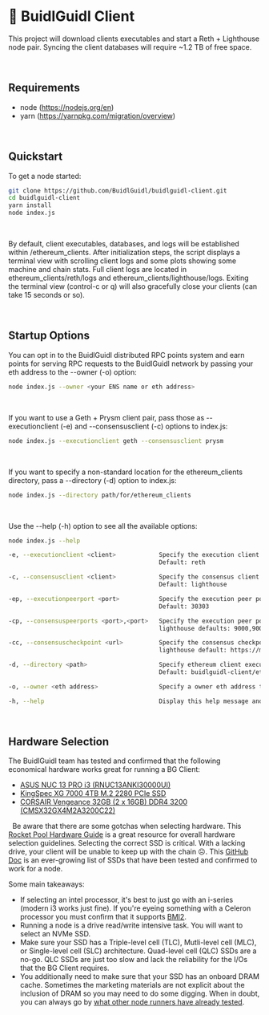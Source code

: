 # 📡 BuidlGuidl Client
This project will download clients executables and start a Reth + Lighthouse node pair. Syncing the client databases will require ~1.2 TB of free space.

&nbsp;
&nbsp;
## Requirements
- node (https://nodejs.org/en)
- yarn (https://yarnpkg.com/migration/overview)

&nbsp;
&nbsp;
## Quickstart
To get a node started:
  ```bash
  git clone https://github.com/BuidlGuidl/buidlguidl-client.git
  cd buidlguidl-client
  yarn install
  node index.js
  ```
&nbsp;

By default, client executables, databases, and logs will be established within /ethereum_clients. After initialization steps, the script displays a terminal view with scrolling client logs and some plots showing some machine and chain stats. Full client logs are located in ethereum_clients/reth/logs and ethereum_clients/lighthouse/logs. Exiting the terminal view (control-c or q) will also gracefully close your clients (can take 15 seconds or so).

&nbsp;
&nbsp;
## Startup Options
You can opt in to the BuidlGuidl distributed RPC points system and earn points for serving RPC requests to the BuidlGuidl network by passing your eth address to the --owner (-o) option:
  ```bash
  node index.js --owner <your ENS name or eth address>
  ```
&nbsp;

If you want to use a Geth + Prysm client pair, pass those as --executionclient (-e) and --consensusclient (-c) options to index.js:
  ```bash
  node index.js --executionclient geth --consensusclient prysm
  ```
&nbsp;

If you want to specify a non-standard location for the ethereum_clients directory, pass a --directory (-d) option to index.js:
  ```bash
  node index.js --directory path/for/ethereum_clients
  ```
&nbsp;

Use the --help (-h) option to see all the available options:
  ```bash
  node index.js --help

  -e, --executionclient <client>            Specify the execution client ('reth' or 'geth')
                                            Default: reth

  -c, --consensusclient <client>            Specify the consensus client ('lighthouse' or 'prysm')
                                            Default: lighthouse

  -ep, --executionpeerport <port>           Specify the execution peer port (must be a number)
                                            Default: 30303

  -cp, --consensuspeerports <port>,<port>   Specify the execution peer ports (must be two comma-separated numbers)
                                            lighthouse defaults: 9000,9001. prysm defaults: 12000,13000

  -cc, --consensuscheckpoint <url>          Specify the consensus checkpoint server URL
                                            lighthouse default: https://mainnet-checkpoint-sync.stakely.io/. prysm default: https://mainnet-checkpoint-sync.attestant.io/

  -d, --directory <path>                    Specify ethereum client executable, database, and logs directory
                                            Default: buidlguidl-client/ethereum_clients

  -o, --owner <eth address>                 Specify a owner eth address to opt in to the points system and distributed RPC network

  -h, --help                                Display this help message and exit
  ```

&nbsp;
&nbsp;
## Hardware Selection
The BuidlGuidl team has tested and confirmed that the following economical hardware works great for running a BG Client:
- [ASUS NUC 13 PRO i3 (RNUC13ANKI30000UI)](https://www.newegg.com/asus-rnuc13anki30000ui-nuc-13-pro-intel-core-i3-1315u/p/N82E16856110280?Item=N82E16856110280)
- [KingSpec XG 7000 4TB M.2 2280 PCIe SSD](https://www.newegg.com/kingspec-4tb-xg-7000-series/p/0D9-000D-00175?Item=9SIB1V8K0E4237)
- [CORSAIR Vengeance 32GB (2 x 16GB) DDR4 3200 (CMSX32GX4M2A3200C22)](https://www.newegg.com/corsair-32gb-260-pin-ddr4-so-dimm-ddr4-3200/p/N82E16820236681?Item=N82E16820236681)

&nbsp;
Be aware that there are some gotchas when selecting hardware. This [Rocket Pool Hardware Guide](https://docs.rocketpool.net/guides/node/local/hardware) is a great resource for overall hardware selection guidelines. Selecting the correct SSD is critical. With a lacking drive, your client will be unable to keep up with the chain ☹️. This [GitHub Doc](https://gist.github.com/yorickdowne/f3a3e79a573bf35767cd002cc977b038) is an ever-growing list of SSDs that have been tested and confirmed to work for a node.

Some main takeaways:
- If selecting an intel processor, it's best to just go with an i-series (modern i3 works just fine). If you're eyeing something with a Celeron processor you must confirm that it supports [BMI2](https://en.wikipedia.org/wiki/X86_Bit_manipulation_instruction_set#BMI2_(Bit_Manipulation_Instruction_Set_2)).
- Running a node is a drive read/write intensive task. You will want to select an NVMe SSD.
- Make sure your SSD has a Triple-level cell (TLC), Mutli-level cell (MLC), or Single-level cell (SLC) architecture. Quad-level cell (QLC) SSDs are a no-go. QLC SSDs are just too slow and lack the reliability for the I/Os that the BG Client requires.
- You additionally need to make sure that your SSD has an onboard DRAM cache. Sometimes the marketing materials are not explicit about the inclusion of DRAM so you may need to do some digging. When in doubt, you can always go by [what other node runners have already tested](https://gist.github.com/yorickdowne/f3a3e79a573bf35767cd002cc977b038).
